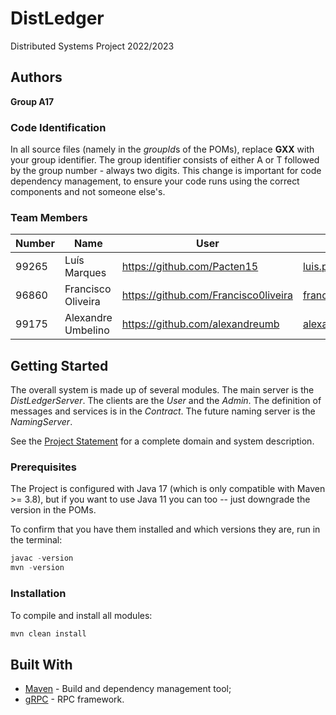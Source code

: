 # DistLedger

Distributed Systems Project 2022/2023

## Authors

**Group A17**

### Code Identification

In all source files (namely in the *groupId*s of the POMs), replace __GXX__ with your group identifier. The group
identifier consists of either A or T followed by the group number - always two digits. This change is important for 
code dependency management, to ensure your code runs using the correct components and not someone else's.

### Team Members

| Number | Name              | User                                 | Email                                     |
|--------|-------------------|--------------------------------------|-------------------------------------------|
| 99265  | Luís Marques      | https://github.com/Pacten15          | luis.p.marques@tecnico.ulisboa.pt         |
| 96860  | Francisco Oliveira| https://github.com/Francisco0liveira | francisco.s.de.oliveira@tecnico.ulisboa.pt|
| 99175  | Alexandre Umbelino| https://github.com/alexandreumb      | alexandre.umbelino@tecnico.ulisboa.pt     |

## Getting Started

The overall system is made up of several modules. The main server is the _DistLedgerServer_. The clients are the _User_ 
and the _Admin_. The definition of messages and services is in the _Contract_. The future naming server
is the _NamingServer_.

See the [Project Statement](https://github.com/tecnico-distsys/DistLedger) for a complete domain and system description.

### Prerequisites

The Project is configured with Java 17 (which is only compatible with Maven >= 3.8), but if you want to use Java 11 you
can too -- just downgrade the version in the POMs.

To confirm that you have them installed and which versions they are, run in the terminal:

```s
javac -version
mvn -version
```

### Installation

To compile and install all modules:

```s
mvn clean install
```

## Built With

* [Maven](https://maven.apache.org/) - Build and dependency management tool;
* [gRPC](https://grpc.io/) - RPC framework.

